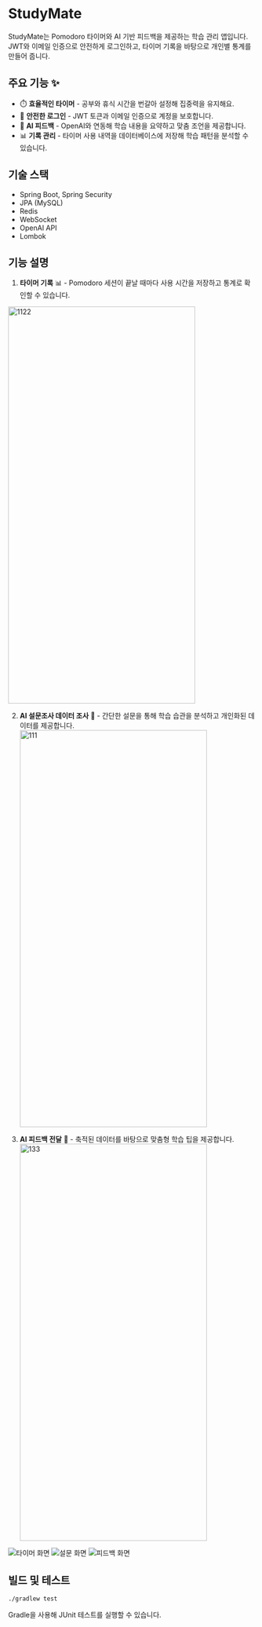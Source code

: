 # StudyMate

StudyMate는 Pomodoro 타이머와 AI 기반 피드백을 제공하는 학습 관리 앱입니다. JWT와 이메일 인증으로 안전하게 로그인하고, 타이머 기록을 바탕으로 개인별 통계를 만들어 줍니다.

## 주요 기능 ✨
- ⏱️ **효율적인 타이머** - 공부와 휴식 시간을 번갈아 설정해 집중력을 유지해요.
- 📧 **안전한 로그인** - JWT 토큰과 이메일 인증으로 계정을 보호합니다.
- 🤖 **AI 피드백** - OpenAI와 연동해 학습 내용을 요약하고 맞춤 조언을 제공합니다.
- 📊 **기록 관리** - 타이머 사용 내역을 데이터베이스에 저장해 학습 패턴을 분석할 수 있습니다.

## 기술 스택
- Spring Boot, Spring Security
- JPA (MySQL)
- Redis
- WebSocket
- OpenAI API
- Lombok

## 기능 설명
1. **타이머 기록** 📊 - Pomodoro 세션이 끝날 때마다 사용 시간을 저장하고 통계로 확인할 수 있습니다.
  <img width="381" height="809" alt="1122" src="https://github.com/user-attachments/assets/5ac74039-789f-4975-8e37-f4294f905c9f" />

2. **AI 설문조사 데이터 조사** 📝 - 간단한 설문을 통해 학습 습관을 분석하고 개인화된 데이터를 제공합니다.
   <img width="381" height="809" alt="111" src="https://github.com/user-attachments/assets/be85c8bb-1585-4f12-a962-f3320e3b9a5c" />

3. **AI 피드백 전달** 🤖 - 축적된 데이터를 바탕으로 맞춤형 학습 팁을 제공합니다.
   <img width="381" height="809" alt="133" src="https://github.com/user-attachments/assets/28e4a8dc-dc94-4b4e-a34b-0514ac59620e" />


![타이머 화면](images/timer.png)
![설문 화면](images/survey.png)
![피드백 화면](images/feedback.png)

## 빌드 및 테스트

```bash
./gradlew test
```

Gradle을 사용해 JUnit 테스트를 실행할 수 있습니다.
